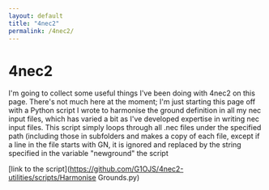 ```yaml
---
layout: default
title: "4nec2"
permalink: /4nec2/
---
```


# 4nec2

I'm going to collect some useful things I've been doing with 4nec2 on this page. There's not much here at the moment; I'm just starting this page off with a Python script
I wrote to harmonise the ground definition in all my nec input files, which has varied a bit as I've developed expertise in writing nec input files.
This script simply loops through all .nec files under the specified path (including those in subfolders and makes a copy of each file, except if a line in 
the file starts with GN, it is ignored and replaced by the string specified in the variable "newground" the script

[link to the script](https://github.com/G1OJS/4nec2-utilities/scripts/Harmonise Grounds.py)
